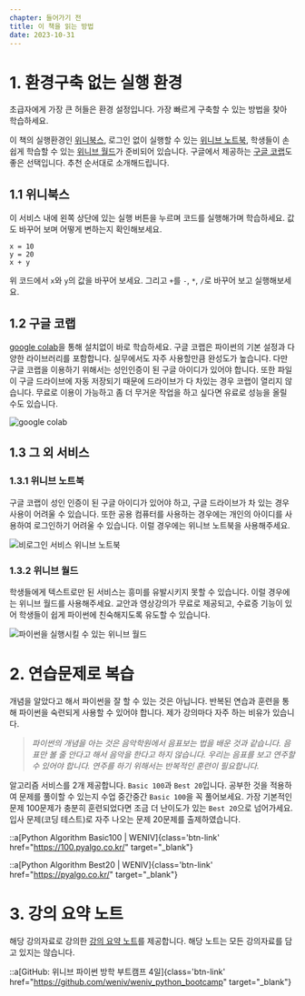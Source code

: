 ```yaml
---
chapter: 들어가기 전
title: 이 책을 읽는 방법
date: 2023-10-31
---
```


# 1. 환경구축 없는 실행 환경
초급자에게 가장 큰 허들은 환경 설정입니다. 가장 빠르게 구축할 수 있는 방법을 찾아 학습하세요. 

이 책의 실행환경인 [위니북스](https://www.books.weniv.co.kr/python), 로그인 없이 실행할 수 있는 [위니브 노트북](https://notebook.weniv.co.kr/), 학생들이 손쉽게 학습할 수 있는 [위니브 월드](https://world.weniv.co.kr/)가 준비되어 있습니다. 구글에서 제공하는 [구글 코랩](https://colab.research.google.com/?hl=ko)도 좋은 선택입니다. 추천 순서대로 소개해드립니다.

## 1.1 위니북스
이 서비스 내에 왼쪽 상단에 있는 실행 버튼을 누르며 코드를 실행해가며 학습하세요. 값도 바꾸어 보며 어떻게 변하는지 확인해보세요.

```python-exec
x = 10
y = 20
x + y
```

위 코드에서 `x`와 `y`의 값을 바꾸어 보세요. 그리고 `+`를 `-`, `*`, `/`로 바꾸어 보고 실행해보세요.

## 1.2  구글 코랩
[google colab](https://colab.research.google.com/?hl=ko)을 통해 설치없이 바로 학습하세요. 구글 코랩은 파이썬의 기본 설정과 다양한 라이브러리를 포함합니다. 실무에서도 자주 사용할만큼 완성도가 높습니다. 다만 구글 코랩을 이용하기 위해서는 성인인증이 된 구글 아이디가 있어야 합니다. 또한 파일이 구글 드라이브에 자동 저장되기 때문에 드라이브가 다 차있는 경우 코랩이 열리지 않습니다. 무료로 이용이 가능하고 좀 더 무거운 작업을 하고 싶다면 유료로 성능을 올릴 수도 있습니다.

![](/images/python/chapter00-1.png 'google colab')

## 1.3 그 외 서비스
### 1.3.1 위니브 노트북
구글 코랩이 성인 인증이 된 구글 아이디가 있어야 하고, 구글 드라이브가 차 있는 경우 사용이 어려울 수 있습니다. 또한 공용 컴퓨터를 사용하는 경우에는 개인의 아이디를 사용하여 로그인하기 어려울 수 있습니다. 이럴 경우에는 위니브 노트북을 사용해주세요.

![](/images/python/chapter00-2.png '비로그인 서비스 위니브 노트북')

### 1.3.2 위니브 월드
학생들에게 텍스트로만 된 서비스는 흥미를 유발시키지 못할 수 있습니다. 이럴 경우에는 위니브 월드를 사용해주세요. 교안과 영상강의가 무료로 제공되고, 수료증 기능이 있어 학생들이 쉽게 파이썬에 친숙해지도록 유도할 수 있습니다.

![](/images/python/chapter00-3.png '파이썬을 실행시킬 수 있는 위니브 월드')

# 2. 연습문제로 복습

개념을 알았다고 해서 파이썬을 잘 할 수 있는 것은 아닙니다. 반복된 연습과 훈련을 통해 파이썬을 숙련되게 사용할 수 있어야 합니다. 제가 강의마다 자주 하는 비유가 있습니다. 

> _파이썬의 개념을 아는 것은 음악학원에서 음표보는 법을 배운 것과 같습니다. 음표만 볼 줄 안다고 해서 음악을 한다고 하지 않습니다. 우리는 음표를 보고 연주할 수 있어야 합니다. 연주를 하기 위해서는 반복적인 훈련이 필요합니다._

알고리즘 서비스를 2개 제공합니다. `Basic 100`과 `Best 20`입니다. 공부한 것을 적용하여 문제를 풀이할 수 있는지 수업 중간중간 `Basic 100`을 꼭 풀어보세요. 가장 기본적인 문제 100문제가 충분히 훈련되었다면 조금 더 난이도가 있는 `Best 20`으로 넘어가세요. 입사 문제(코딩 테스트)로 자주 나오는 문제 20문제를 출제하였습니다.

::a[Python Algorithm Basic100 | WENIV]{class='btn-link' href="https://100.pyalgo.co.kr/" target="\_blank"}

::a[Python Algorithm Best20 | WENIV]{class='btn-link' href="https://pyalgo.co.kr/" target="\_blank"}

# 3. 강의 요약 노트

해당 강의자료로 강의한 [강의 요약 노트](https://github.com/weniv/weniv_python_bootcamp)를 제공합니다. 해당 노트는 모든 강의자료를 담고 있지는 않습니다.

::a[GitHub: 위니브 파이썬 방학 부트캠프 4일]{class='btn-link' href="https://github.com/weniv/weniv_python_bootcamp" target="\_blank"}
